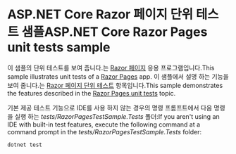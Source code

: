 # <a name="aspnet-core-razor-pages-unit-tests-sample"></a><span data-ttu-id="05487-101">ASP.NET Core Razor 페이지 단위 테스트 샘플</span><span class="sxs-lookup"><span data-stu-id="05487-101">ASP.NET Core Razor Pages unit tests sample</span></span>

<span data-ttu-id="05487-102">이 샘플의 단위 테스트를 보여 줍니다.는 [Razor 페이지](https://docs.microsoft.com/aspnet/core/mvc/razor-pages) 응용 프로그램입니다.</span><span class="sxs-lookup"><span data-stu-id="05487-102">This sample illustrates unit tests of a [Razor Pages](https://docs.microsoft.com/aspnet/core/mvc/razor-pages) app.</span></span> <span data-ttu-id="05487-103">이 샘플에서 설명 하는 기능을 보여 줍니다.는 [Razor 페이지 단위 테스트](https://docs.microsoft.com/aspnet/core/test/razor-pages-tests) 항목입니다.</span><span class="sxs-lookup"><span data-stu-id="05487-103">This sample demonstrates the features described in the [Razor Pages unit tests](https://docs.microsoft.com/aspnet/core/test/razor-pages-tests) topic.</span></span>

<span data-ttu-id="05487-104">기본 제공 테스트 기능으로 IDE를 사용 하지 않는 경우의 명령 프롬프트에서 다음 명령을 실행 하는 *tests/RazorPagesTestSample.Tests* 폴더:</span><span class="sxs-lookup"><span data-stu-id="05487-104">If you aren't using an IDE with built-in test features, execute the following command at a command prompt in the *tests/RazorPagesTestSample.Tests* folder:</span></span>

```console
dotnet test
```
